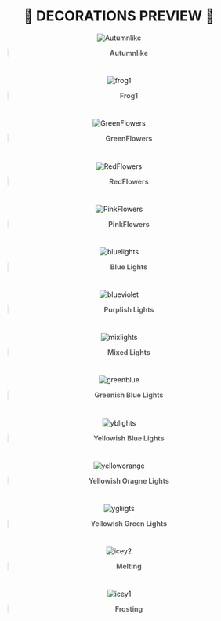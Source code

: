 
<div align="center">
  
  
  # 🦋 DECORATIONS PREVIEW 🦋
  
  

  
  ![Autumnlike](https://user-images.githubusercontent.com/96681438/230758269-66ded300-f551-4455-97dc-176b9f14c7d4.png)

  
  > **Autumnlike**
  
  #
  
  
  ![frog1](https://user-images.githubusercontent.com/96681438/230758282-2a9e03c2-488d-4c84-83fd-cdefcf5e3472.png)
  
  
  > **Frog1**
  
  #
  
  ![GreenFlowers](https://user-images.githubusercontent.com/96681438/230758293-521cfc7f-64cf-49b7-82fc-e391b89c81a0.png)
   

  
  > **GreenFlowers**
  
  
  #
  
  
  ![RedFlowers](https://user-images.githubusercontent.com/96681438/230758305-76662b9f-7925-4db0-945e-8501395f16e6.png)
 
  
  
  
  > **RedFlowers** 
  
  
  #
  
  
  ![PinkFlowers](https://user-images.githubusercontent.com/96681438/230758317-89f1836f-3115-42f2-ba0e-b2768775ef17.png)

  > **PinkFlowers**
  
  
  #
  
  
  
  
  
  ![bluelights](https://user-images.githubusercontent.com/96681438/230758381-803bbbb7-dabe-4b37-92f9-68b617e1e405.png)

  > **Blue Lights**
  
  #
  
  ![blueviolet](https://user-images.githubusercontent.com/96681438/230758390-382c6b6c-d0ec-43ef-a059-ec71e3f541ee.png)

  > **Purplish Lights**
  
  # 
  
  ![mixlights](https://user-images.githubusercontent.com/96681438/230758403-11203048-849e-4e56-b76d-857f2e7f3a51.png)

  > **Mixed Lights**
  
  #
  
  ![greenblue](https://user-images.githubusercontent.com/96681438/230758413-044a6c98-a71c-4f63-9178-cfe67897824a.png)

  > **Greenish Blue Lights**
  
  # 
  
  
  ![yblights](https://user-images.githubusercontent.com/96681438/230758422-d1be73dd-5406-4024-832e-d3e9d738caa7.png)

  > **Yellowish Blue Lights**
  
  #
  
  ![yelloworange](https://user-images.githubusercontent.com/96681438/230758429-d1f41052-a458-4109-919c-19a5d121033b.png)

  > **Yellowish Oragne Lights**
  
  #
  
  ![ygliigts](https://user-images.githubusercontent.com/96681438/230758445-367d0d8f-91af-4471-845c-f5982fc7068e.gif)

  > **Yellowish Green Lights**
  
  #
  
  ![icey2](https://user-images.githubusercontent.com/96681438/230758475-2353645b-efcf-4fe5-98e9-0d9cf0e89a3f.png)

  > **Melting**
  
  # 
  
  
  ![icey1](https://user-images.githubusercontent.com/96681438/230758477-09dbaa1f-0fe2-4e05-b878-4717fa89ad65.png)

  > **Frosting**
  
  
  </div>
